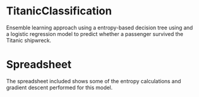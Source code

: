 # TitanicClassification
Ensemble learning approach using a entropy-based decision tree using and a logistic regression model to predict whether a passenger survived the Titanic shipwreck.

# Spreadsheet

The spreadsheet included shows some of the entropy calculations and gradient descent performed for this model.

